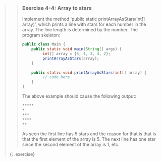 <!-- WAS orignal TMC MOOC 099 -->
>> ### Exercise 4-4: Array to stars
>>
>> Implement the method 'public static printArrayAsStars(int[] array)', which prints a line with stars for each number in the array. The line length is determined by the number.
>> The program skeleton:
>>
>>```java
>> public class Main {
>>     public static void main(String[] args) {
>>          int[] array = {5, 1, 3, 4, 2};
>>          printArrayAsStars(array);
>>     }
>>     
>>     public static void printArrayAsStars(int[] array) {
>>          // code here
>>     }
>> }
>>```
>>
>> The above example should cause the following output:
>>
>>```java
>> *****
>> *
>> ***
>> ****
>> **
>>```
>> As seen the first line has 5 stars and the reason for that is that is that the first element of the array is 5. The next line has one star since the second element of the array is 1, etc.
>>
>{: .exercise}